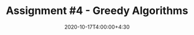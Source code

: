 ---
type: assignment
date: 2020-10-17T4:00:00+4:30
title: 'Assignment #4 - Greedy Algorithms'
pdf: /static_files/assignments/assignment4.pdf
attachment: /static_files/assignments/A4.zip
#solutions: /static_files/assignments
due: 2020-10-24T23:59:00+3:30
---